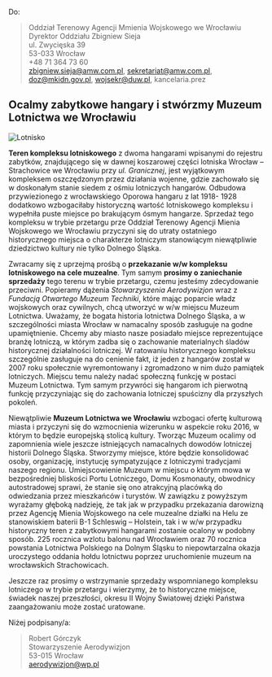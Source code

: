Do:
> Oddział Terenowy Agencji Mmienia Wojskowego we Wrocławiu  
> Dyrektor Oddziału Zbigniew Sieja  
> ul. Zwycięska 39  
> 53-033 Wrocław  
> +48 71 364 73 60  
> zbigniew.sieja@amw.com.pl, sekretariat@amw.com.pl, doz@mkidn.gov.pl, wojsekr@duw.pl, kancelaria.prez

## Ocalmy zabytkowe hangary i stwórzmy Muzeum Lotnictwa we Wrocławiu

![Lotnisko](http://odkrywca.pl/forum_pics/picsforum2/lotnisko_na_gdowie_maym_nowy_hangar.jpg "Lotnisko")

**Teren kompleksu lotniskowego** z dwoma hangarami wpisanymi do rejestru zabytków, znajdującego się w dawnej
koszarowej części lotniska Wrocław – Strachowice we Wrocławiu przy *ul. Granicznej*, jest wyjątkowym kompleksem
oszczędzonym przez działania wojenne, gdzie zachowało się w doskonałym stanie siedem z ośmiu lotniczych hangarów.
Odbudowa przywiezionego z wrocławskiego Oporowa hangaru z lat 1918- 1928 dodatkowo wzbogaciłaby historyczną wartość
lotniskowego kompleksu i wypełniła puste miejsce po brakującym ósmym hangarze. Sprzedaż tego kompleksu w trybie
przetargu prze Oddział Terenowy Agencji Mienia Wojskowego we Wrocławiu przyczyni się do utraty ostatniego historycznego
miejsca o charakterze lotniczym stanowiącym niewątpliwie dziedzictwo kultury nie tylko Dolnego Śląska.


Zwracamy się z uprzejmą prośbą o **przekazanie w/w kompleksu lotniskowego na cele muzealne**. Tym samym **prosimy o
zaniechanie sprzedaży** tego terenu w trybie przetargu, czemu jesteśmy zdecydowanie przeciwni.
Popieramy dążenia *Stowarzyszenia Aerodywizjon* wraz z *Fundacją Otwartego Muzeum Techniki*, które mając poparcie władz
wojskowych oraz cywilnych, chcą utworzyć w w/w miejscu Muzeum Lotnictwa.
Uważamy, że bogata historia lotnictwa Dolnego Śląska, a w szczególności miasta Wrocław w namacalny sposób zasługuje na
godne upamiętnienie. Chcemy aby miasto nasze posiadało miejsce reprezentujące branżę lotniczą, w którym zadba się o
zachowanie materialnych śladów historycznej działalności lotniczej.
W ratowaniu historycznego kompleksu szczególnie zasługuje na do cenienie fakt, iż jeden z hangarów został w 2007 roku
społecznie wyremontowany i zgromadzono w nim dużo pamiątek lotniczych. Miejscu temu należy nadać społeczną funkcję w
postaci Muzeum Lotnictwa. Tym samym przywróci się hangarom ich pierwotną funkcję przyczyniając się do zachowania
lotniczej spuścizny dla przyszłych pokoleń.


Niewątpliwie **Muzeum Lotnictwa we Wrocławiu** wzbogaci ofertę kulturową miasta i przyczyni się do wzmocnienia
wizerunku w aspekcie roku 2016, w którym to będzie europejską stolicą kultury. Tworząc Muzeum ocalimy od zapomnienia
wiele jeszcze istniejących namacalnych dowodów lotniczej historii Dolnego Śląska. Stworzymy miejsce, które będzie
konsolidować osoby, organizację, instytucję sympatyzujące z lotniczymi tradycjami naszego regionu. Umiejscowienie Muzeum
w miejscu o którym mowa w bezpośredniej bliskości Portu Lotniczego, Domu Kosmonauty, obwodnicy autostradowej sprawi, że
stanie się ono atrakcyjną placówką do odwiedzania przez mieszkańców i turystów.
W zawiązku z powyższym wyrażamy głęboką nadzieję, że tak jak w przypadku przekazania darowizną przez Agencję
Mienia Wojskowego na cele muzealne działki na Helu ze stanowiskiem baterii B-1 Schleswig – Holstein, tak i w w/w
przypadku historyczny teren z zabytkowymi hangarami zostanie ocalony w podobny sposób.
225 rocznica wzlotu balonu nad Wrocławiem oraz 70 rocznica powstania Lotnictwa Polskiego na Dolnym Śląsku to
niepowtarzalna okazja uroczystego oddania hołdu lotnictwu poprzez uruchomienie muzeum na wrocławskich Strachowicach.

Jeszcze raz prosimy o wstrzymanie sprzedaży wspomnianego kompleksu lotniczego w trybie przetargu i wierzymy, że to
historyczne miejsce, świadek naszej przeszłości, okresu II Wojny Światowej dzięki Państwa zaangażowaniu może zostać
uratowane.

Niżej podpisany/a:  
> Robert Górczyk  
> Stowarzyszenie Aerodywizjon  
> 53-015 Wrocław  
> aerodywizjon@wp.pl
